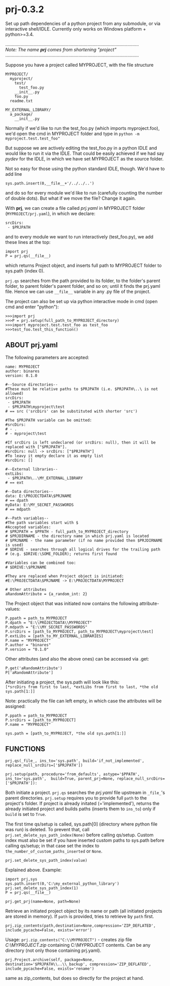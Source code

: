 # prj-0.3.2
Set up path dependencies of a python project from any submodule, or via interactive shell/IDLE.
Currently only works on Windows platform + python>=3.4.

........................................................................................................<br />
_Note: The name **prj** comes from shortening "project"_<br />
........................................................................................................

Suppose you have a project called MYPROJECT, with the file structure

```
MYPROJECT/
  myproject/
    test/
      test_foo.py
    __init__.py
    foo.py
  readme.txt
  
MY_EXTERNAL_LIBRARY/
  a_package/
    __init__.py
```

Normally if we'd like to run the test\_foo.py (which imports myproject.foo),
we'd open the cmd in MYPROJECT folder and type in `python -m myproject.test.test_foo"`

But suppose we are actively editing the test_foo.py in a python IDLE and would like
to run it via the IDLE. That could be easily achieved if we had say _pydev_ for the IDLE, 
in which we have set MYPROJECT as the source folder.

Not so easy for those using the python standard IDLE, though. We'd have to add line

`sys.path.insert(0,__file__+'/../../..')`

and do so for every module we'd like to run (carefully counting the number of double dots). 
But what if we move the file? Change it again.

With __prj__, we can create a file called _prj.yaml_ in MYPROJECT folder (`MYPROJECT/prj.yaml`), 
in which we declare:

```
srcDirs:
 - $PRJPATH
```
  
and to every module we want to run interactively (test_foo.py), we add these lines at the top:

 ```
 import prj
 P = prj.qs(__file__)
 ```
 
which returns Project object, and inserts full path to MYPROJECT folder to sys.path (index 0).

`prj.qs` searches from the path provided to its folder, to the folder's parent folder,
to parent folder's parent folder, and so on; until it finds the prj.yaml file.
Hence we can use `__file__` variable in any .py file of the project.

The project can also be set up via python interactive mode in cmd (open cmd and enter "python"):

```
>>>import prj
>>>P = prj.setup(full_path_to_MYPROJECT_directory)
>>>import myproject.test.test_foo as test_foo
>>>test_foo.test_this_function()
```
 
## ABOUT prj.yaml

The following parameters are accepted:

```
name: MYPROJECT
author: binares
version: 0.1.0

#--Source directories--
#These must be relative paths to $PRJPATH (i.e. $PRJPATH\..\ is not allowed)
srcDirs:
 - $PRJPATH
 - $PRJPATH\myproject\test
# == src ('srcDirs' can be substituted with shorter 'src')
 
#The $PRJPATH variable can be omitted:
#srcDirs:
# - .
# - myproject\test 

#If srcDirs is left undeclared (or srcDirs: null), then it will be replaced with ["$PRJPATH"].
#srcDirs: null -> srcDirs: ["$PRJPATH"]
#To leavy it empty declare it as empty list
#srcDirs: []
 
#--External libraries--
extLibs:
 - $PRJPATH\..\MY_EXTERNAL_LIBRARY
# == ext
 
#--Data directories--
data: E:\PROJECTDATA\$PRJNAME
# == dpath
myData: E:\MY_SECRET_PASSWORDS
# == mdpath

#--Path variables--
#The path variables start with $
#Accepted variables:
# $PRJPATH = $PPATH - full_path_to_MYPROJECT_directory
# $PRJDIRNAME - the directory name in which prj.yaml is located
# $PRJNAME - the name parameter (if no name provided then $PRJDIRNAME is used)
# $DRIVE - searches through all logical drives for the trailing path
# (e.g. $DRIVE:\SOME_FOLDER); returns first found

#Variables can be combined too:
# $DRIVE:\$PRJNAME

#They are replaced when Project object is initiated:
#E:\PROJECTDATA\$PRJNAME -> E:\PROJECTDATA\MYPROJECT

# Other attributes
aRandomAttribute = {a_random_int: 2}
```

The Project object that was initiated now contains the following attribute-values:

```
P.ppath = path_to_MYPROJECT
P.dpath = "E:\\PROJECTDATA\\MYPROJECT"
P.mdpath = "E:\\MY_SECRET_PASSWORDS"
P.srcDirs = [path_to_MYPROJECT, path_to_MYPROJECT\myproject\test]
P.extLibs = [path_to_MY_EXTERNAL_LIBRARIES]
P.name = "MYPROJECT"
P.author = "binares"
P.version = "0.1.0"
```

Other attributes (and also the above ones) can be accessed via .get:

```
P.get('aRandomAttribute')
P['aRandomAttribute']
````

After initiating a project, the sys.path will look like this:<br />
`[*srcDirs from first to last, *extLibs from first to last, *the old sys.path[1:]]`

Note: practically the file can left empty, in which case the attributes will be assigned:<br />
```
P.ppath = path_to_MYPROJECT
P.srcDirs = [path_to_MYPROJECT]
P.name = "MYPROJECT"

sys.path = [path_to_MYPROJECT, *the old sys.path[1:]]
```

## FUNCTIONS

`prj.qs(_file_, ins_to='sys.path', build='if_not_implemented', replace_null_srcDirs=['$PRJPATH'])`

`prj.setup(path, procedure='from_defaults', astype='$PPATH', ins_to='sys.path', 
           build=True, parent_prj=None, replace_null_srcDirs=['$PRJPATH']):`
           
Both initiate a project. `prj.qs` searches the _prj.yaml_ file upstream in `_file_`'s parent directories. `prj.setup` requires you to provide full `path` to the project's folder. If project is already initated (='implemented'), returns the already initiated project and builds paths (inserts them to `ins_to`) only if `build` is set to `True`. 

The first time qs/setup is called, sys.path[0] (directory where python file was run) is deleted. To prevent that, call `prj.set_delete_sys_path_index(None)` before calling qs/setup. Custom index must also be set if you have inserted custom paths to sys.path before calling qs/setup; in that case set the index to `the_number_of_custom_paths_inserted` or `None`.

`prj.set_delete_sys_path_index(value)`

Explained above. Example: 

```
import prj,sys
sys.path.insert(0,'C:\my_external_python_library')
prj.set_delete_sys_path_index(1)
P = prj.qs(__file__)
```

`prj.get_prj(name=None, path=None)`

Retrieve an initiated project object by its name or path (all initiated projects are stored in memory). If `path` is provided, tries to retrieve by `path` first.
          
`prj.zip_contents(path,destination=None,compression='ZIP_DEFLATED',
                 include_pycache=False, exists='error')`
                 
Usage: `prj.zip_contents("C:\\MYPROJECT")` - creates zip file *C:\\MYPROJECT.zip* 
containing C:\\MYPROJECT contents. Can be any directory (not only those containing prj.yaml).
   
`prj.Project.archive(self, package=None, destination='$PRJPATH\\..\\_backup',
                    compression='ZIP_DEFLATED', include_pycache=False,
                    exists='rename')`
                    
same as zip_contents, but does so directly for the project at hand.


